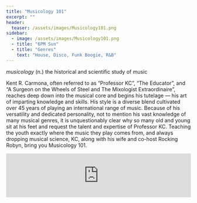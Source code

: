 ```yaml
---
title: "Musicology 101"
excerpt: ""
header:
  teaser: /assets/images/Musicology101.png
sidebar:
  - image: /assets/images/Musicology101.png
  - title: "6PM Sun"
  - title: "Genres"
    text: "House, Disco, Funk Boogie, R&B"
---
```


<i>musicology</i> (n.) the historical and scientific study of music

Kent R. Carmona, often referred to as “Professor KC”, “The Educator”, and “A Surgeon on the Wheels of Steel and The Mixologist Extraordinaire”, reaches deep down into the musical core and begins his tutelage — his art of imparting knowledge and skills. His style is a diverse blend cultivated over 45 years of playing an international range of music. Because of his versatility and dedicated personality, not to mention his vast knowledge of many musical genres, it is unquestionably clear why so many old and young sit at his feet and request the talent and expertise of Professor KC. Teaching the youth exactly where the music they play comes from, and always dropping musical science, KC, along with his wife and co-host Rocking Robyn, bring you Musicology 101.

<iframe width="100%" height="120" src="https://www.mixcloud.com/widget/iframe/?hide_cover=1&feed=%2Fprofessorkc%2F" frameborder="0" ></iframe>
